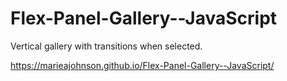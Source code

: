 # Flex-Panel-Gallery--JavaScript

Vertical gallery with transitions when selected.

https://marieajohnson.github.io/Flex-Panel-Gallery--JavaScript/